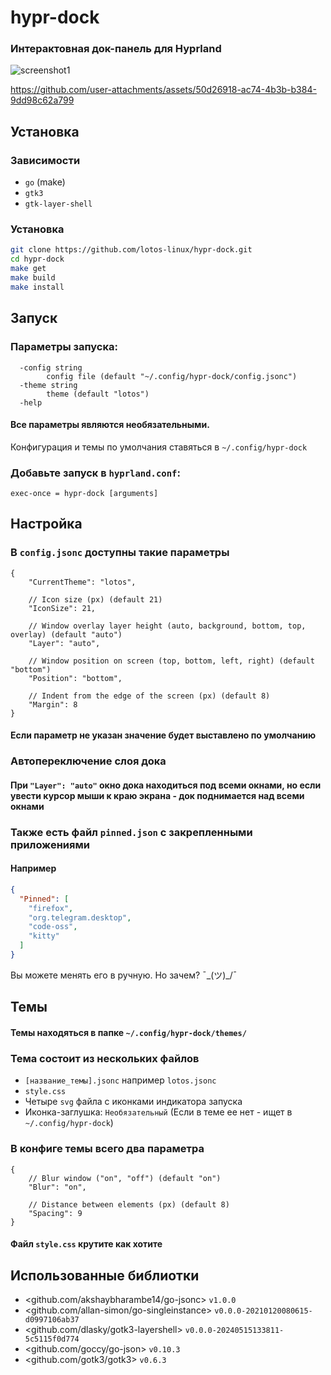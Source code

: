 # hypr-dock
### Интерактовная док-панель для Hyprland

![screenshot1](https://github.com/user-attachments/assets/b98cdf7c-83b0-4c12-9da1-ada9e1543178)


https://github.com/user-attachments/assets/50d26918-ac74-4b3b-b384-9dd98c62a799



## Установка

### Зависимости

- `go` (make)
- `gtk3`
- `gtk-layer-shell`

### Установка

```bash
git clone https://github.com/lotos-linux/hypr-dock.git
cd hypr-dock
make get
make build
make install
```

## Запуск

### Параметры запуска:

```text
  -config string
    	config file (default "~/.config/hypr-dock/config.jsonc")
  -theme string
    	theme (default "lotos")
  -help
```
#### Все параметры являются необязательными.

Конфигурация и темы по умолчания ставяться в `~/.config/hypr-dock`
### Добавьте запуск в `hyprland.conf`:

```text
exec-once = hypr-dock [arguments]
```
## Настройка

### В `config.jsonc` доступны такие параметры

```jsonc
{
    "CurrentTheme": "lotos",

    // Icon size (px) (default 21)
    "IconSize": 21,

    // Window overlay layer height (auto, background, bottom, top, overlay) (default "auto")
    "Layer": "auto",

    // Window position on screen (top, bottom, left, right) (default "bottom")
    "Position": "bottom",

    // Indent from the edge of the screen (px) (default 8)
    "Margin": 8
}
```
#### Если параметр не указан значение будет выставлено по умолчанию
### Автопереключение слоя дока
#### При `"Layer": "auto"` окно дока находиться под всеми окнами, но если увести курсор мыши к краю экрана - док поднимается над всеми окнами


### Также есть файл `pinned.json` с закрепленными приложениями
#### Например
```json
{
  "Pinned": [
    "firefox",
    "org.telegram.desktop",
    "code-oss",
    "kitty"
  ]
}
```
Вы можете менять его в ручную. Но зачем? ¯\_(ツ)_/¯

## Темы

#### Темы находяться в папке `~/.config/hypr-dock/themes/`

### Тема состоит из нескольких файлов
- `[название_темы].jsonc` например `lotos.jsonc`
- `style.css`
- Четыре `svg` файла с иконками индикатора запуска
- Иконка-заглушка: `Необязательный` (Если в теме ее нет - ищет в `~/.config/hypr-dock`)

### В конфиге темы всего два параметра
```jsonc
{
    // Blur window ("on", "off") (default "on")
    "Blur": "on",

    // Distance between elements (px) (default 8)
    "Spacing": 9
}
```
#### Файл `style.css` крутите как хотите 

## Использованные библиотки
- <github.com/akshaybharambe14/go-jsonc> `v1.0.0`
- <github.com/allan-simon/go-singleinstance> `v0.0.0-20210120080615-d0997106ab37`
- <github.com/dlasky/gotk3-layershell> `v0.0.0-20240515133811-5c5115f0d774`
- <github.com/goccy/go-json> `v0.10.3`
- <github.com/gotk3/gotk3> `v0.6.3`
